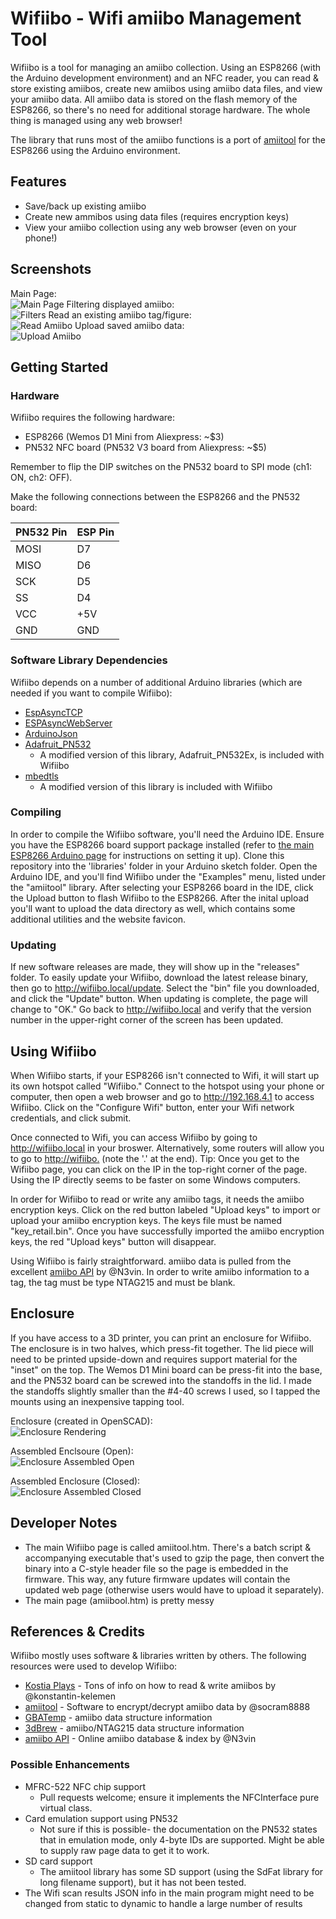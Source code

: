 # Wifiibo - Wifi amiibo Management Tool
Wifiibo is a tool for managing an amiibo collection.  Using an ESP8266 (with the Arduino development environment) and an NFC reader, you can read & store existing amiibos, create new amiibos using amiibo data files, and view your amiibo data.  All amiibo data is stored on the flash memory of the ESP8266, so there's no need for additional storage hardware.  The whole thing is managed using any web browser!

The library that runs most of the amiibo functions is a port of [amiitool](https://github.com/socram8888/amiitool) for the ESP8266 using the Arduino environment.

## Features
* Save/back up existing amiibo
* Create new ammibos using data files (requires encryption keys)
* View your amiibo collection using any web browser (even on your phone!)

## Screenshots
Main Page:  
![Main Page](/screenshots/main.png?=raw=true "Main Page")
Filtering displayed amiibo:  
![Filters](/screenshots/filter.png?=raw=true "Filters")
Read an existing amiibo tag/figure:  
![Read Amiibo](/screenshots/read.png?=raw=true "Read amiibo")
Upload saved amiibo data:  
![Upload Amiibo](/screenshots/upload.png?=raw=true "Upload amiibo")

## Getting Started
### Hardware
Wifiibo requires the following hardware:
* ESP8266 (Wemos D1 Mini from Aliexpress: ~$3)
* PN532 NFC board (PN532 V3 board from Aliexpress: ~$5)

Remember to flip the DIP switches on the PN532 board to SPI mode (ch1: ON, ch2: OFF).

Make the following connections between the ESP8266 and the PN532 board:

PN532 Pin | ESP Pin
--------|----------
MOSI | D7
MISO | D6
SCK | D5
SS | D4
VCC | +5V
GND | GND

### Software Library Dependencies
Wifiibo depends on a number of additional Arduino libraries (which are needed if you want to compile Wifiibo):
* [EspAsyncTCP](https://github.com/me-no-dev/ESPAsyncTCP) 
* [ESPAsyncWebServer](https://github.com/me-no-dev/ESPAsyncWebServer)
* [ArduinoJson](https://github.com/bblanchon/ArduinoJson)
* [Adafruit_PN532](https://github.com/adafruit/Adafruit-PN532)
  * A modified version of this library, Adafruit_PN532Ex, is included with Wifiibo
* [mbedtls](https://tls.mbed.org/)
  * A modified version of this library is included with Wifiibo
  
### Compiling
In order to compile the Wifiibo software, you'll need the Arduino IDE.  Ensure you have the ESP8266 board support package installed (refer to [the main ESP8266 Arduino page](https://github.com/esp8266/Arduino) for instructions on setting it up).  Clone this repository into the 'libraries' folder in your Arduino sketch folder.  Open the Arduino IDE, and you'll find Wifiibo under the "Examples" menu, listed under the "amiitool" library.  After selecting your ESP8266 board in the IDE, click the Upload button to flash Wifiibo to the ESP8266.  After the inital upload you'll want to upload the data directory as well, which contains some additional utilities and the website favicon.

### Updating
If new software releases are made, they will show up in the "releases" folder.  To easily update your Wifiibo, download the latest release binary, then go to http://wifiibo.local/update.  Select the "bin" file you downloaded, and click the "Update" button.  When updating is complete, the page will change to "OK."  Go back to http://wifiibo.local and verify that the version number in the upper-right corner of the screen has been updated.

## Using Wifiibo
When Wifiibo starts, if your ESP8266 isn't connected to Wifi, it will start up its own hotspot called "Wifiibo."  Connect to the hotspot using your phone or computer, then open a web browser and go to http://192.168.4.1 to access Wifiibo.  Click on the "Configure Wifi" button, enter your Wifi network credentials, and click submit.

Once connected to Wifi, you can access Wifiibo by going to http://wifiibo.local in your broswer.  Alternatively, some routers will allow you to go to [http://wifiibo.](http://wifiibo.) (note the '.' at the end).  Tip: Once you get to the Wifiibo page, you can click on the IP in the top-right corner of the page.  Using the IP directly seems to be faster on some Windows computers.

In order for Wifiibo to read or write any amiibo tags, it needs the amiibo encryption keys.  Click on the red button labeled "Upload keys" to import or upload your amiibo encryption keys.  The keys file must be named "key_retail.bin".  Once you have successfully imported the amiibo encryption keys, the red "Upload keys" button will disappear.

Using Wifiibo is fairly straightforward.  amiibo data is pulled from the excellent [amiibo API](https://github.com/N3evin/AmiiboAPI/) by @N3vin.
In order to write amiibo information to a tag, the tag must be type NTAG215 and must be blank.

## Enclosure
If you have access to a 3D printer, you can print an enclosure for Wifiibo.  The enclosure is in two halves, which press-fit together.  The lid piece will need to be printed upside-down and requires support material for the "inset" on the top.  The Wemos D1 Mini board can be press-fit into the base, and the PN532 board can be screwed into the standoffs in the lid.  I made the standoffs slightly smaller than the #4-40 screws I used, so I tapped the mounts using an inexpensive tapping tool.

Enclosure (created in OpenSCAD):  
![Enclosure Rendering](/screenshots/enclosure-render.png?=raw=true "Enclosure Rendering")

Assembled Enclsoure (Open):  
![Enclosure Assembled Open](/screenshots/enclosure-open.png?=raw=true "Enclosure Assembled (Open)")

Assembled Enclosure (Closed):  
![Enclosure Assembled Closed](/screenshots/enclosure-closed.png?=raw=true "Enclosure Assembled (Closed)")

## Developer Notes
* The main Wifiibo page is called amiitool.htm.  There's a batch script & accompanying executable that's used to gzip the page, then convert the binary into a C-style header file so the page is embedded in the firmware.  This way, any future firmware updates will contain the updated web page (otherwise users would have to upload it separately).
* The main page (amiibool.htm) is pretty messy

## References & Credits
Wifiibo mostly uses software & libraries written by others.  The following resources were used to develop Wifiibo:
* [Kostia Plays](https://games.kel.mn/en/create-amiibo-clones-with-arduino/) - Tons of info on how to read & write amiibos by @konstantin-kelemen
* [amiitool](https://github.com/socram8888/amiitool) - Software to encrypt/decrypt amiibo data by @socram8888
* [GBATemp](http://wiki.gbatemp.net/wiki/Amiibo) - amiibo data structure information
* [3dBrew](https://www.3dbrew.org/wiki/Amiibo) - amiibo/NTAG215 data structure information
* [amiibo API](https://github.com/N3evin/AmiiboAPI/) - Online amiibo database & index by @N3vin

### Possible Enhancements
* MFRC-522 NFC chip support
  * Pull requests welcome; ensure it implements the NFCInterface pure virtual class.
* Card emulation support using PN532
  * Not sure if this is possible- the documentation on the PN532 states that in emulation mode, only 4-byte IDs are supported.  Might be able to supply raw page data to get it to work.
* SD card support
  * The amiitool library has some SD support (using the SdFat library for long filename support), but it has not been tested.
* The Wifi scan results JSON info in the main program might need to be changed from static to dynamic to handle a large number of results
